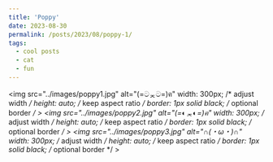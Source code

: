 ```yaml
---
title: 'Poppy'
date: 2023-08-30
permalink: /posts/2023/08/poppy-1/
tags:
  - cool posts
  - cat
  - fun
---
```

<img src="../images/poppy1.jpg" alt="(=ටᆽට=)ฅ" width: 300px; /* adjust width */
    height: auto; /* keep aspect ratio */
    border: 1px solid black; /* optional border */ >
<img src="../images/poppy2.jpg" alt="(=◐ᆽ◐=)ฅ" width: 300px; /* adjust width */
    height: auto; /* keep aspect ratio */
    border: 1px solid black; /* optional border */ >
<img src="../images/poppy3.jpg" alt="∩(・ω・)∩" width: 300px; /* adjust width */
    height: auto; /* keep aspect ratio */
    border: 1px solid black; /* optional border */ >


